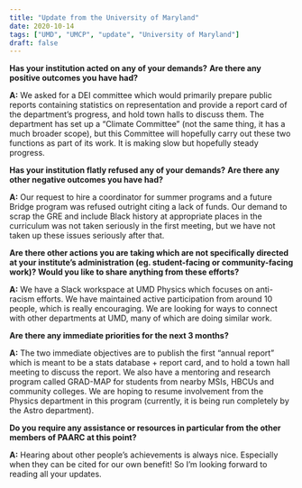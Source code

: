 ```yaml
---
title: "Update from the University of Maryland"
date: 2020-10-14
tags: ["UMD", "UMCP", "update", "University of Maryland"]
draft: false
---
```

**Has your institution acted on any of your demands?**
**Are there any positive outcomes you have had?**

**A:**	We asked for a DEI committee which would primarily prepare public reports containing statistics on representation and provide a report card of the department’s progress, and hold town halls to discuss them. The department has set up a “Climate Committee” (not the same thing, it has a much broader scope), but this Committee will hopefully carry out these two functions as part of its work. It is making slow but hopefully steady progress.

**Has your institution flatly refused any of your demands?**
**Are there any other negative outcomes you have had?**

**A:**	Our request to hire a coordinator for summer programs and a future Bridge program was refused outright citing a lack of funds. Our demand to scrap the GRE and include Black history at appropriate places in the curriculum was not taken seriously in the first meeting, but we have not taken up these issues seriously after that.

**Are there other actions you are taking which are not specifically directed at your institute’s administration (eg. student-facing or community-facing work)? Would you like to share anything from these efforts?**

**A:** We have a Slack workspace at UMD Physics which focuses on anti-racism efforts. We have maintained active participation from around 10 people, which is really encouraging. We are looking for ways to connect with other departments at UMD, many of which are doing similar work.

**Are there any immediate priorities for the next 3 months?**

**A:** The two immediate objectives are to publish the first “annual report” which is meant to be a stats database + report card, and to hold a town hall meeting to discuss the report. We also have a mentoring and research program called GRAD-MAP for students from nearby MSIs, HBCUs and community colleges. We are hoping to resume involvement from the Physics department in this program (currently, it is being run completely by the Astro department).

**Do you require any assistance or resources in particular from the other members of PAARC at this point?**

**A:** Hearing about other people’s achievements is always nice. Especially when they can be cited for our own benefit! So I’m looking forward to reading all your updates.
